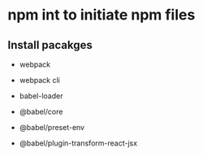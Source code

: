 # npm int to initiate npm files

## Install pacakges

- webpack
- webpack cli

- babel-loader
- @babel/core
- @babel/preset-env
- @babel/plugin-transform-react-jsx
